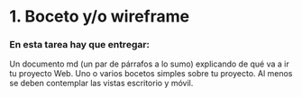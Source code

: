 # 1. Boceto y/o wireframe

### En esta tarea hay que entregar:

Un documento md (un par de párrafos a lo sumo) explicando de qué va a ir tu proyecto Web.
Uno o varios bocetos simples sobre tu proyecto. Al menos se deben contemplar las vistas escritorio y móvil.
